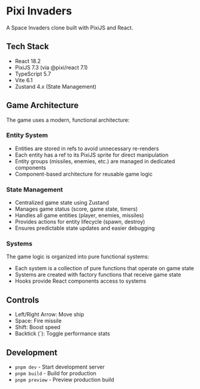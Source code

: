# Pixi Invaders

A Space Invaders clone built with PixiJS and React.

## Tech Stack

- React 18.2
- PixiJS 7.3 (via @pixi/react 7.1)
- TypeScript 5.7
- Vite 6.1
- Zustand 4.x (State Management)

## Game Architecture

The game uses a modern, functional architecture:

### Entity System
- Entities are stored in refs to avoid unnecessary re-renders
- Each entity has a ref to its PixiJS sprite for direct manipulation
- Entity groups (missiles, enemies, etc.) are managed in dedicated components
- Component-based architecture for reusable game logic

### State Management
- Centralized game state using Zustand
- Manages game status (score, game state, timers)
- Handles all game entities (player, enemies, missiles)
- Provides actions for entity lifecycle (spawn, destroy)
- Ensures predictable state updates and easier debugging

### Systems
The game logic is organized into pure functional systems:
- Each system is a collection of pure functions that operate on game state
- Systems are created with factory functions that receive game state
- Hooks provide React components access to systems

## Controls

- Left/Right Arrow: Move ship
- Space: Fire missile
- Shift: Boost speed
- Backtick (`): Toggle performance stats

## Development

- `pnpm dev` - Start development server
- `pnpm build` - Build for production
- `pnpm preview` - Preview production build